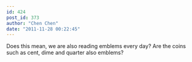 ```yaml
---
id: 424
post_id: 373
author: "Chen Chen"
date: "2011-11-28 00:22:45"
---
```

Does this mean, we are also reading emblems every day? Are the coins such as cent, dime and quarter also emblems?

